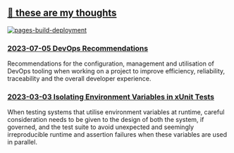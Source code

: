 ## [📄 these are my thoughts](https://thoughts.jacobjmarks.dev)

[![pages-build-deployment](https://github.com/jacobjmarks/jacobjmarks.github.io/actions/workflows/pages/pages-build-deployment/badge.svg)](https://github.com/jacobjmarks/jacobjmarks.github.io/actions/workflows/pages/pages-build-deployment)

### [2023-07-05 DevOps Recommendations](https://thoughts.jacobjmarks.dev/posts/20230705-devops-recommendations/)

Recommendations for the configuration, management and utilisation of DevOps tooling when working on a project to improve efficiency, reliability, traceability and the overall developer experience.

### [2023-03-03 Isolating Environment Variables in xUnit Tests](https://thoughts.jacobjmarks.dev/posts/20230301-isolating-environment-variables-in-xunit-tests/)

When testing systems that utilise environment variables at runtime, careful consideration needs to be given to the design of both the system, if governed, and the test suite to avoid unexpected and seemingly irreproducible runtime and assertion failures when these variables are used in parallel.
